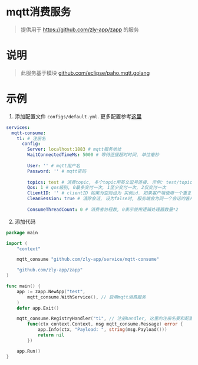 
# mqtt消费服务

> 提供用于 https://github.com/zly-app/zapp 的服务

# 说明

> 此服务基于模块 [github.com/eclipse/paho.mqtt.golang](https://github.com/eclipse/paho.mqtt.golang)

# 示例

1. 添加配置文件 `configs/default.yml`. 更多配置参考[这里](./config.go)

```yaml
services:
  mqtt-consume:
    t1: # 注册名
      config:
        Server: localhost:1883 # mqtt服务地址
        WaitConnectedTimeMs: 5000 # 等待连接超时时间, 单位毫秒
        
        User: '' # mqtt用户名
        Password: '' # mqtt密码
        
        topics: test # 消费topic, 多个topic用英文逗号连接. 示例: test/topic/a,test/topic/b,test/topic/+
        Qos: 1 # qos级别, 0最多交付一次, 1至少交付一次, 2仅交付一次
        ClientID: '' # clientID 如果为空则设为 实例id. 如果客户端使用一个重复的 Client ID 连接至服务器，将会把已使用该 Client ID 连接成功的客户端踢下线。
        CleanSession: true # 清除会话, 设为false时, 服务端会为同一个会话的客户端保留一定数量的离线消息, 通常是1000条. 不会保存Qos=0的消息
        
        ConsumeThreadCount: 0 # 消费者协程数, 0表示使用逻辑处理器数量*2
```

2. 添加代码

```go
package main

import (
	"context"

	mqtt_consume "github.com/zly-app/service/mqtt-consume"

	"github.com/zly-app/zapp"
)

func main() {
	app := zapp.NewApp("test",
		mqtt_consume.WithService(), // 启用mqtt消费服务
	)
	defer app.Exit()

	mqtt_consume.RegistryHandler("t1", // 注册handler, 这里的注册名要和配置文件中的一样
		func(ctx context.Context, msg mqtt_consume.Message) error {
			app.Info(ctx, "Payload: ", string(msg.Payload()))
			return nil
		})

	app.Run()
}
```
